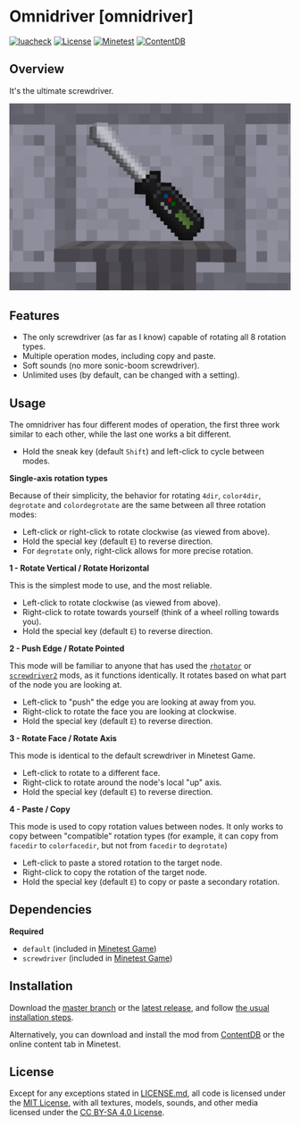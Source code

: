 # Omnidriver [omnidriver]

[![luacheck](https://github.com/OgelGames/omnidriver/workflows/luacheck/badge.svg)](https://github.com/OgelGames/omnidriver/actions)
[![License](https://img.shields.io/badge/License-MIT%20and%20CC%20BY--SA%204.0-green.svg)](LICENSE.md)
[![Minetest](https://img.shields.io/badge/Minetest-5.4+-blue.svg)](https://www.minetest.net)
[![ContentDB](https://content.minetest.net/packages/OgelGames/omnidriver/shields/downloads/)](https://content.minetest.net/packages/OgelGames/omnidriver/)

## Overview

It's the ultimate screwdriver.

![Overview Screenshot](screenshot.png?raw=true "Overview Screenshot")

## Features

- The only screwdriver (as far as I know) capable of rotating all 8 rotation types.
- Multiple operation modes, including copy and paste.
- Soft sounds (no more sonic-boom screwdriver).
- Unlimited uses (by default, can be changed with a setting).

## Usage

The omnidriver has four different modes of operation, the first three work similar to each other, while the last one works a bit different.

- Hold the sneak key (default `Shift`) and left-click to cycle between modes.

**Single-axis rotation types**

Because of their simplicity, the behavior for rotating `4dir`, `color4dir`, `degrotate` and `colordegrotate` are the same between all three rotation modes:

- Left-click or right-click to rotate clockwise (as viewed from above).
- Hold the special key (default `E`) to reverse direction.
- For `degrotate` only, right-click allows for more precise rotation.

**1 - Rotate Vertical / Rotate Horizontal**

This is the simplest mode to use, and the most reliable.

- Left-click to rotate clockwise (as viewed from above).
- Right-click to rotate towards yourself (think of a wheel rolling towards you).
- Hold the special key (default `E`) to reverse direction.

**2 - Push Edge / Rotate Pointed**

This mode will be familiar to anyone that has used the [`rhotator`](https://content.minetest.net/packages/entuland/rhotator/) or [`screwdriver2`](https://content.minetest.net/packages/12Me21/screwdriver2/) mods, as it functions identically. It rotates based on what part of the node you are looking at.

- Left-click to "push" the edge you are looking at away from you.
- Right-click to rotate the face you are looking at clockwise.
- Hold the special key (default `E`) to reverse direction.

**3 - Rotate Face / Rotate Axis**

This mode is identical to the default screwdriver in Minetest Game.

- Left-click to rotate to a different face.
- Right-click to rotate around the node's local "up" axis.
- Hold the special key (default `E`) to reverse direction.

**4 - Paste / Copy**

This mode is used to copy rotation values between nodes. It only works to copy between "compatible" rotation types (for example, it can copy from `facedir` to `colorfacedir`, but not from `facedir` to `degrotate`)

- Left-click to paste a stored rotation to the target node.
- Right-click to copy the rotation of the target node.
- Hold the special key (default `E`) to copy or paste a secondary rotation.

## Dependencies

**Required**

- `default` (included in [Minetest Game](https://github.com/minetest/minetest_game))
- `screwdriver` (included in [Minetest Game](https://github.com/minetest/minetest_game))

## Installation

Download the [master branch](https://github.com/OgelGames/omnidriver/archive/master.zip) or the [latest release](https://github.com/OgelGames/omnidriver/releases), and follow [the usual installation steps](https://wiki.minetest.net/Installing_Mods).

Alternatively, you can download and install the mod from [ContentDB](https://content.minetest.net/packages/OgelGames/omnidriver) or the online content tab in Minetest.

## License

Except for any exceptions stated in [LICENSE.md](LICENSE.md#exceptions), all code is licensed under the [MIT License](LICENSE.md#mit-license), with all textures, models, sounds, and other media licensed under the [CC BY-SA 4.0 License](LICENSE.md#cc-by-sa-40-license). 

